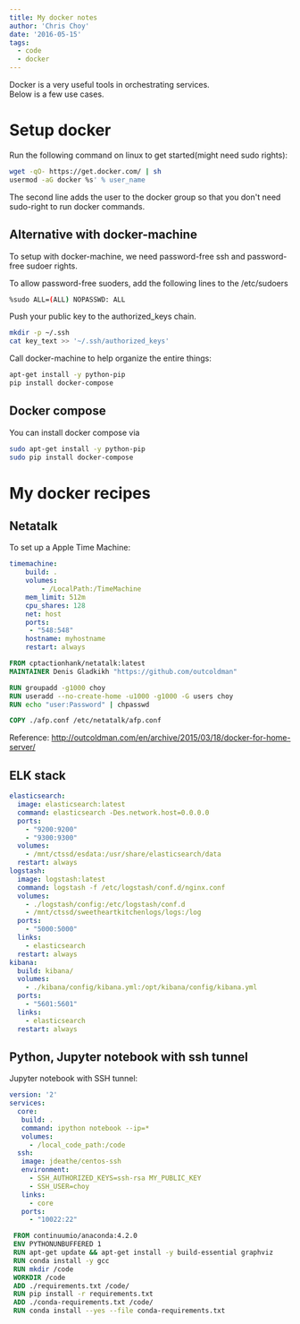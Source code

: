 ```yaml
---
title: My docker notes
author: 'Chris Choy'
date: '2016-05-15'
tags:
  - code
  - docker
---
```


Docker is a very useful tools in orchestrating services.  
Below is a few use cases.

# Setup docker

Run the following command on linux to get started(might need sudo rights):

```bash
wget -qO- https://get.docker.com/ | sh
usermod -aG docker %s' % user_name
```

The second line adds the user to the docker group so that you don't
need sudo-right to run docker commands.

## Alternative with docker-machine

To setup with docker-machine, we need password-free ssh and password-free sudoer rights.

To allow password-free suoders, add the following lines to the /etc/sudoers

```bash
%sudo ALL=(ALL) NOPASSWD: ALL
```

Push your public key to the authorized_keys chain.
```bash
mkdir -p ~/.ssh
cat key_text >> '~/.ssh/authorized_keys' 
```

Call docker-machine to help organize the entire things:
```bash
apt-get install -y python-pip
pip install docker-compose
```


## Docker compose
You can install docker compose via 

```bash
sudo apt-get install -y python-pip
sudo pip install docker-compose
```



# My docker recipes

## Netatalk
To set up a Apple Time Machine:

```yaml
timemachine:
    build: .
    volumes:
        - /LocalPath:/TimeMachine
    mem_limit: 512m
    cpu_shares: 128
    net: host
    ports:
     - "548:548"
    hostname: myhostname
    restart: always
```

```dockerfile
FROM cptactionhank/netatalk:latest
MAINTAINER Denis Gladkikh "https://github.com/outcoldman"

RUN groupadd -g1000 choy
RUN useradd --no-create-home -u1000 -g1000 -G users choy
RUN echo "user:Password" | chpasswd

COPY ./afp.conf /etc/netatalk/afp.conf
```

Reference: http://outcoldman.com/en/archive/2015/03/18/docker-for-home-server/


## ELK stack

```yaml
elasticsearch:
  image: elasticsearch:latest
  command: elasticsearch -Des.network.host=0.0.0.0
  ports:
    - "9200:9200"
    - "9300:9300"
  volumes:
    - /mnt/ctssd/esdata:/usr/share/elasticsearch/data
  restart: always
logstash:
  image: logstash:latest
  command: logstash -f /etc/logstash/conf.d/nginx.conf
  volumes:
    - ./logstash/config:/etc/logstash/conf.d
    - /mnt/ctssd/sweetheartkitchenlogs/logs:/log
  ports:
    - "5000:5000"
  links:
    - elasticsearch
  restart: always
kibana:
  build: kibana/
  volumes:
    - ./kibana/config/kibana.yml:/opt/kibana/config/kibana.yml
  ports:
    - "5601:5601"
  links:
    - elasticsearch
  restart: always
```


## Python, Jupyter notebook with ssh tunnel

Jupyter notebook with SSH tunnel:

```yaml
version: '2'
services:
  core:
   build: .
   command: ipython notebook --ip=*
   volumes:
     - /local_code_path:/code
  ssh:
   image: jdeathe/centos-ssh
   environment:
     - SSH_AUTHORIZED_KEYS=ssh-rsa MY_PUBLIC_KEY
     - SSH_USER=choy
   links:
     - core
   ports:
     - "10022:22"
```

```dockerfile
 FROM continuumio/anaconda:4.2.0
 ENV PYTHONUNBUFFERED 1
 RUN apt-get update && apt-get install -y build-essential graphviz
 RUN conda install -y gcc
 RUN mkdir /code
 WORKDIR /code
 ADD ./requirements.txt /code/
 RUN pip install -r requirements.txt
 ADD ./conda-requirements.txt /code/
 RUN conda install --yes --file conda-requirements.txt
```
